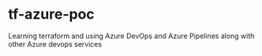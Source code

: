 # tf-azure-poc
Learning terraform and using Azure DevOps and Azure Pipelines along with other Azure devops services
